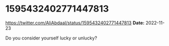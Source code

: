 # 1595432402771447813
https://twitter.com/AliAbdaal/status/1595432402771447813
**Date:** 2022-11-23

Do you consider yourself lucky or unlucky?

